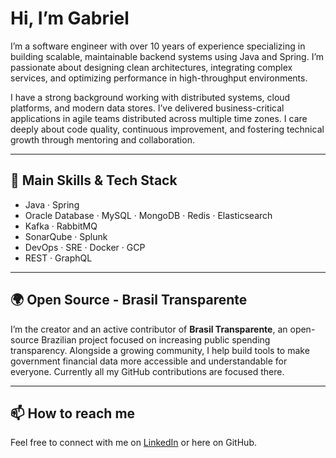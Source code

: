# Hi, I’m Gabriel

I’m a software engineer with over 10 years of experience specializing in building scalable, maintainable backend systems using Java and Spring. I’m passionate about designing clean architectures, integrating complex services, and optimizing performance in high-throughput environments.

I have a strong background working with distributed systems, cloud platforms, and modern data stores. I’ve delivered business-critical applications in agile teams distributed across multiple time zones. I care deeply about code quality, continuous improvement, and fostering technical growth through mentoring and collaboration.

---

## 🔧 Main Skills & Tech Stack

- Java · Spring  
- Oracle Database · MySQL · MongoDB · Redis · Elasticsearch  
- Kafka · RabbitMQ  
- SonarQube · Splunk  
- DevOps · SRE · Docker · GCP  
- REST · GraphQL

---

## 🌍 Open Source - Brasil Transparente

I’m the creator and an active contributor of **Brasil Transparente**, an open-source Brazilian project focused on increasing public spending transparency. Alongside a growing community, I help build tools to make government financial data more accessible and understandable for everyone. Currently all my GitHub contributions are focused there.

---


## 📫 How to reach me

Feel free to connect with me on [LinkedIn](https://www.linkedin.com/in/gabrielmissel/) or here on GitHub.
